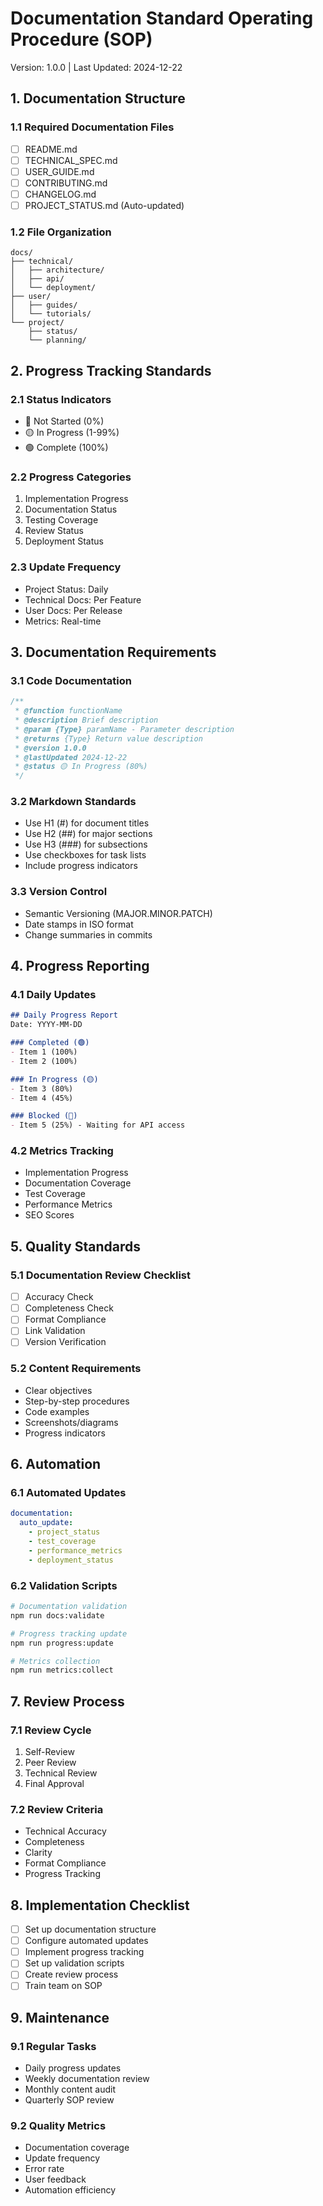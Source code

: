 # Documentation Standard Operating Procedure (SOP)
Version: 1.0.0 | Last Updated: 2024-12-22

## 1. Documentation Structure

### 1.1 Required Documentation Files
- [ ] README.md
- [ ] TECHNICAL_SPEC.md
- [ ] USER_GUIDE.md
- [ ] CONTRIBUTING.md
- [ ] CHANGELOG.md
- [ ] PROJECT_STATUS.md (Auto-updated)

### 1.2 File Organization
```
docs/
├── technical/
│   ├── architecture/
│   ├── api/
│   └── deployment/
├── user/
│   ├── guides/
│   └── tutorials/
└── project/
    ├── status/
    └── planning/
```

## 2. Progress Tracking Standards

### 2.1 Status Indicators
- 🔴 Not Started (0%)
- 🟡 In Progress (1-99%)
- 🟢 Complete (100%)

### 2.2 Progress Categories
1. Implementation Progress
2. Documentation Status
3. Testing Coverage
4. Review Status
5. Deployment Status

### 2.3 Update Frequency
- Project Status: Daily
- Technical Docs: Per Feature
- User Docs: Per Release
- Metrics: Real-time

## 3. Documentation Requirements

### 3.1 Code Documentation
```javascript
/**
 * @function functionName
 * @description Brief description
 * @param {Type} paramName - Parameter description
 * @returns {Type} Return value description
 * @version 1.0.0
 * @lastUpdated 2024-12-22
 * @status 🟡 In Progress (80%)
 */
```

### 3.2 Markdown Standards
- Use H1 (#) for document titles
- Use H2 (##) for major sections
- Use H3 (###) for subsections
- Use checkboxes for task lists
- Include progress indicators

### 3.3 Version Control
- Semantic Versioning (MAJOR.MINOR.PATCH)
- Date stamps in ISO format
- Change summaries in commits

## 4. Progress Reporting

### 4.1 Daily Updates
```markdown
## Daily Progress Report
Date: YYYY-MM-DD

### Completed (🟢)
- Item 1 (100%)
- Item 2 (100%)

### In Progress (🟡)
- Item 3 (80%)
- Item 4 (45%)

### Blocked (🔴)
- Item 5 (25%) - Waiting for API access
```

### 4.2 Metrics Tracking
- Implementation Progress
- Documentation Coverage
- Test Coverage
- Performance Metrics
- SEO Scores

## 5. Quality Standards

### 5.1 Documentation Review Checklist
- [ ] Accuracy Check
- [ ] Completeness Check
- [ ] Format Compliance
- [ ] Link Validation
- [ ] Version Verification

### 5.2 Content Requirements
- Clear objectives
- Step-by-step procedures
- Code examples
- Screenshots/diagrams
- Progress indicators

## 6. Automation

### 6.1 Automated Updates
```yaml
documentation:
  auto_update:
    - project_status
    - test_coverage
    - performance_metrics
    - deployment_status
```

### 6.2 Validation Scripts
```bash
# Documentation validation
npm run docs:validate

# Progress tracking update
npm run progress:update

# Metrics collection
npm run metrics:collect
```

## 7. Review Process

### 7.1 Review Cycle
1. Self-Review
2. Peer Review
3. Technical Review
4. Final Approval

### 7.2 Review Criteria
- Technical Accuracy
- Completeness
- Clarity
- Format Compliance
- Progress Tracking

## 8. Implementation Checklist

- [ ] Set up documentation structure
- [ ] Configure automated updates
- [ ] Implement progress tracking
- [ ] Set up validation scripts
- [ ] Create review process
- [ ] Train team on SOP

## 9. Maintenance

### 9.1 Regular Tasks
- Daily progress updates
- Weekly documentation review
- Monthly content audit
- Quarterly SOP review

### 9.2 Quality Metrics
- Documentation coverage
- Update frequency
- Error rate
- User feedback
- Automation efficiency
